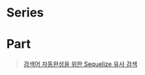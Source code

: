 # Series

# Part
> [검색어 자동완성을 위한 Sequelize 유사 검색](https://velog.io/@shitaikoto/Node.js-Sequelize-Op)
